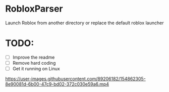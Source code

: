 # RobloxParser
Launch Roblox from another directory or replace the default roblox launcher

# TODO:
- [ ] Improve the readme
- [ ] Remove hard coding
- [ ] Get it running on Linux

https://user-images.githubusercontent.com/89206182/154862305-8e90081d-6b00-47c9-bd02-372c030e59a6.mp4

